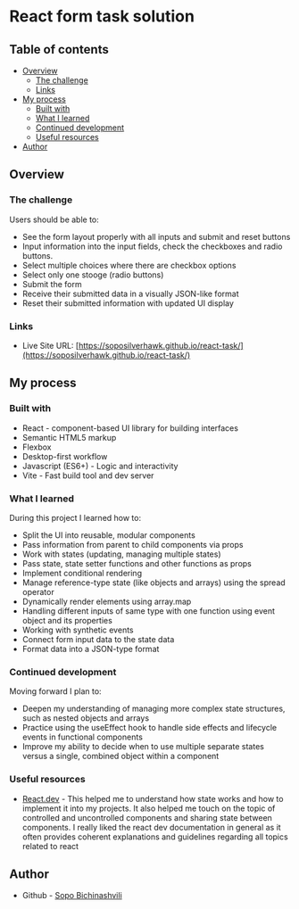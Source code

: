 # React form task solution

## Table of contents

- [Overview](#overview)
  - [The challenge](#the-challenge)
  - [Links](#links)
- [My process](#my-process)
  - [Built with](#built-with)
  - [What I learned](#what-we-learned)
  - [Continued development](#continued-development)
  - [Useful resources](#useful-resources)
- [Author](#author)

## Overview

### The challenge

Users should be able to:

- See the form layout properly with all inputs and submit and reset buttons
- Input information into the input fields, check the checkboxes and radio buttons.
- Select multiple choices where there are checkbox options
- Select only one stooge (radio buttons)
- Submit the form
- Receive their submitted data in a visually JSON-like format
- Reset their submitted information with updated UI display

### Links

- Live Site URL: [https://soposilverhawk.github.io/react-task/](https://soposilverhawk.github.io/react-task/)

## My process

### Built with

- React - component-based UI library for building interfaces
- Semantic HTML5 markup
- Flexbox
- Desktop-first workflow
- Javascript (ES6+) - Logic and interactivity
- Vite - Fast build tool and dev server


### What I learned

During this project I learned how to:

- Split the UI into reusable, modular components
- Pass information from parent to child components via props
- Work with states (updating, managing multiple states)
- Pass state, state setter functions and other functions as props
- Implement conditional rendering
- Manage reference-type state (like objects and arrays) using the spread operator
- Dynamically render elements using array.map
- Handling different inputs of same type with one function using event object and its properties
- Working with synthetic events
- Connect form input data to the state data
- Format data into a JSON-type format

### Continued development

Moving forward I plan to:

- Deepen my understanding of managing more complex state structures, such as nested objects and arrays
- Practice using the useEffect hook to handle side effects and lifecycle events in functional components
- Improve my ability to decide when to use multiple separate states versus a single, combined object within a component


### Useful resources

- [React.dev](https://react.dev/learn) - This helped me to understand how state works and how to implement it into my projects. It also helped me touch on the topic of controlled and uncontrolled components and sharing state between components. I really liked the react dev documentation in general as it often provides coherent explanations and guidelines regarding all topics related to react


## Author

- Github - [Sopo Bichinashvili](https://github.com/soposilverhawk)
